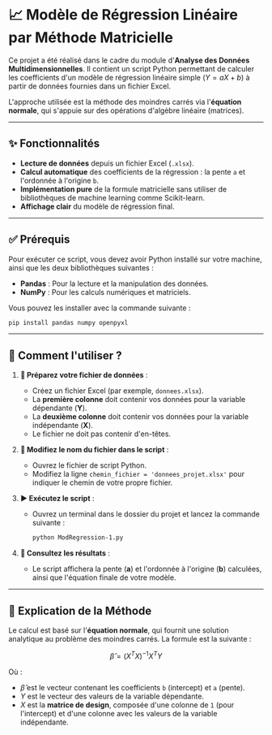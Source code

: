 # 📈 Modèle de Régression Linéaire par Méthode Matricielle

Ce projet a été réalisé dans le cadre du module d'**Analyse des Données Multidimensionnelles**. Il contient un script Python permettant de calculer les coefficients d'un modèle de régression linéaire simple ($Y = aX + b$) à partir de données fournies dans un fichier Excel.

L'approche utilisée est la méthode des moindres carrés via l'**équation normale**, qui s'appuie sur des opérations d'algèbre linéaire (matrices).

---

## ✨ Fonctionnalités

-   **Lecture de données** depuis un fichier Excel (`.xlsx`).
-   **Calcul automatique** des coefficients de la régression : la pente `a` et l'ordonnée à l'origine `b`.
-   **Implémentation pure** de la formule matricielle sans utiliser de bibliothèques de machine learning comme Scikit-learn.
-   **Affichage clair** du modèle de régression final.

---

## ✅ Prérequis

Pour exécuter ce script, vous devez avoir Python installé sur votre machine, ainsi que les deux bibliothèques suivantes :

-   **Pandas** : Pour la lecture et la manipulation des données.
-   **NumPy** : Pour les calculs numériques et matriciels.

Vous pouvez les installer avec la commande suivante :

```bash
pip install pandas numpy openpyxl
```

---

## 🚀 Comment l'utiliser ?

1.  **📝 Préparez votre fichier de données** :
    -   Créez un fichier Excel (par exemple, `donnees.xlsx`).
    -   La **première colonne** doit contenir vos données pour la variable dépendante (**Y**).
    -   La **deuxième colonne** doit contenir vos données pour la variable indépendante (**X**).
    -   Le fichier ne doit pas contenir d'en-têtes.

2.  **🔧 Modifiez le nom du fichier dans le script** :
    -   Ouvrez le fichier de script Python.
    -   Modifiez la ligne `chemin_fichier = 'donnees_projet.xlsx'` pour indiquer le chemin de votre propre fichier.

3.  **▶️ Exécutez le script** :
    -   Ouvrez un terminal dans le dossier du projet et lancez la commande suivante :
        ```bash
        python ModRegression-1.py
        ```

4.  **👀 Consultez les résultats** :
    -   Le script affichera la pente (**a**) et l'ordonnée à l'origine (**b**) calculées, ainsi que l'équation finale de votre modèle.

---

## 🧠 Explication de la Méthode

Le calcul est basé sur l'**équation normale**, qui fournit une solution analytique au problème des moindres carrés. La formule est la suivante :

$$\hat{\beta} = (X^T X)^{-1} X^T Y$$

Où :

-   $\hat{\beta}$ est le vecteur contenant les coefficients `b` (intercept) et `a` (pente).
-   $Y$ est le vecteur des valeurs de la variable dépendante.
-   $X$ est la **matrice de design**, composée d'une colonne de `1` (pour l'intercept) et d'une colonne avec les valeurs de la variable indépendante.
